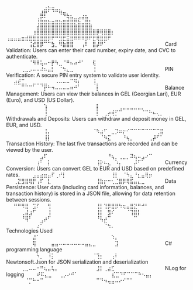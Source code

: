 ⠀⠀⠀⠀⠀⠀⠀⠀⠀⠀⣠⣦⣤⣀⡀⠀⠀⠀⠀⠀⠀⠀⠀⠀⠀⠀⠀⠀⠀⠀⠀⠀⠀⠀⠀⠀⠀⠀⠀⠀⠀⠀
⠀⠀⠀⠀⠀⠀⠀⠀⠀⣼⡟⠁⠈⠉⠻⢶⣄⡀⠀⠀⢀⡀⠀⠀⠀⠀⠀⠀⠀⠀⠀⠀⠀⠀⠀⠀⠀⠀⠀⠀⠀⠀
⠀⠀⠀⠀⠀⠀⠀⠀⢰⣯⣥⣄⣀⣤⣄⣤⣽⣿⣶⣞⠛⣿⡄⠀⠀⠀⠀⠀⠀⠀⠀⠀⠀⠀⠀⠀⠀⠀⠀⠀⠀⠀
⠀⠀⠀⠀⠀⠀⠀⠀⣼⣿⣿⣿⣿⣿⣿⣿⣿⣿⣷⣿⣿⣿⣷⠀⠀⠀⠀⠀⠀⠀⠀⠀⠀⠀⠀⠀⠀⠀⠀⠀⠀⠀
⠀⠀⠀⠀⠀⠀⠀⢰⣿⣿⣿⣿⣿⣿⣿⣿⣿⣿⣿⣿⣿⣿⣿⣿⡿⢿⣿⣿⡆⠀⠀⠀⠀⠀⠀⠀⠀⠀⠀⠀⠀⠀
⢠⣤⣤⣤⣶⣾⣿⣿⣿⣿⣿⡿⠟⠛⣻⣟⣭⣿⠿⠿⠿⡿⠟⣟⢿⣿⣿⠟⠀⠀⠀⠀⠀⠀⠀⠀⠀⠀⠀⠀⠀⠀
⠀⠀⠀⠀⠀⠀⢨⣞⣿⡿⠉⠉⣳⡀⠻⣷⣿⣿⠀⠀⢠⠇⠀⣿⡼⠟⠁⠀⠀⠀⠀⠀⠀⠀⠀⠀⠀⠀⠀⠀⠀⠀              Card Validation: Users can enter their card number, expiry date, and CVC to authenticate.            
⠀⠀⠀⠀⠀⠀⠈⠻⠿⢥⠤⠒⡟⠳⣀⠈⠛⠦⠴⠚⠁⠀⠀⢯⠀⠀⠀⠀⠀⠀⠀⠀⠀⠀⠀⠀⠀⠀⠀⠀⠀⠀
⠀⠀⠀⠀⢀⣀⡠⠤⠤⠼⠦⣤⡇⠀⠈⠳⣄⣀⠀⠀⠀⠀⠀⢸⠀⠀⠀⠀⠀⠀⠀⠀⠀⠀⠀⠀⠀⠀⠀⠀⠀⠀               PIN Verification: A secure PIN entry system to validate user identity.
⠀⠀⣴⣞⣉⡀⠀⣀⣀⣀⣀⠀⠀⠠⠤⠤⠤⠉⠻⡆⠀⠀⠀⢸⡀⠀⠀⠀⠀⠀⠀⠀⠀⠀⠀⠀⠀⠀⠀⠀⠀⠀
⠀⠀⠀⠀⠉⠉⠉⠁⠀⠈⡟⠓⠲⠤⠤⠤⠤⠶⠚⠁⠀⠀⠀⠀⡇⠀⠀⠀⠀⠀⠀⠀⠀⠀⠀⠀⠀⠀⠀⠀⠀⠀              Balance Management: Users can view their balances in GEL (Georgian Lari), EUR (Euro), and USD (US Dollar).
⠀⠀⠀⠀⠀⠀⠀⠀⠀⠀⢱⠀⠀⠀⠀⠀⠀⠀⠀⠀⠀⠀⠀⠀⡇⠀⠀⠀⠀⠀⢀⣀⣀⣀⣀⣀⡀⠀⠀⠀⠀⠀                
⠀⠀⠀⠀⠀⠀⠀⠀⠀⠀⢸⠀⠀⠀⠀⠀⠀⠀⠀⠀⠀⠀⠀⠀⡇⠀⢀⡴⢾⡋⠉⠀⠀⠀⠀⠀⠈⠉⠓⠦⢄⡀              Withdrawals and Deposits: Users can withdraw and deposit money in GEL, EUR, and USD.
⠀⠀⠀⠀⠀⠀⠀⠀⠀⠀⢸⡄⠀⠀⠀⠀⠀⠀⠀⠀⠀⠀⠀⠈⠳⣴⠋⠀⣀⡹⠶⡖⠊⠉⠉⠉⠉⠉⠉⠉⢉⣿
⠀⠀⠀⠀⠀⠀⠀⠀⠀⠀⢸⡇⠀⠀⠀⠀⠀⠀⠀⠀⠀⠀⠀⠀⠀⠈⠳⣍⠀⠀⠀⠘⢦⡀⠀⠀⠀⠀⢀⡼⠋⠁              Transaction History: The last five transactions are recorded and can be viewed by the user.
⠀⠀⠀⠀⠀⠀⠀⠀⠀⣠⠏⠀⠀⠀⠀⠀⠀⠀⠀⠀⠀⠀⠀⠀⠀⠀⠀⠘⢦⡀⢀⣀⡀⠽⢦⠤⣠⠔⠉⠀⠀⠀
⠀⠀⠀⠀⠀⠀⠀⠀⢰⠃⠀⡇⠀⠀⠀⠀⠀⠀⠀⠀⠀⠀⠀⠀⢸⡗⠦⣄⠀⠱⡄⠀⠀⠀⡼⠋⠁⠀⠀⠀⠀⠀              Currency Conversion: Users can convert GEL to EUR and USD based on predefined rates.
⠀⠀⠀⣠⣤⣴⣶⣤⠏⢀⠞⡇⠀⠀⠀⠀⠀⠀⠀⠀⠀⠀⠀⠀⢸⡇⠀⠈⠳⣄⠘⣆⣤⢿⡶⠀⠀⠀⠀⠀⠀⠀              
⠀⠀⢀⣝⣻⣿⢿⡟⢠⠏⠀⣇⠀⠀⠀⠀⠀⠀⠀⠀⠀⠀⠀⠀⢸⣷⡖⠒⢂⣈⣿⡿⢿⣯⣤⣄⣀⠀⠀⠀⠀⠀            Data Persistence: User data (including card information, balances, and transaction history) is stored in a JSON file, allowing for data retention between sessions.
⠀⠀⠛⠛⠻⣿⠀⣩⠏⠀⠀⢻⠀⠀⠀⠀⠀⠀⠀⠀⠀⠀⠀⠀⢸⡇⢹⡿⣿⡿⠳⢶⣤⣿⣝⠛⠚⠃⠀⠀⠀⠀
⠀⠀⠀⠀⢀⣼⣰⠋⠀⠀⠀⢸⠀⠀⠀⠀⠀⠀⠀⠀⠀⠀⠀⠀⢸⡇⠀⣻⠎⠀⠀⠀⠈⢹⣿⡇⠀⠀⠀⠀⠀⠀
⠀⠀⠀⠀⠘⢿⠃⠀⠀⢀⡴⠋⠀⠀⠀⠀⠀⠀⠀⠀⠀⠀⠀⠀⠘⢧⡴⠉⠀⠀⠀⠀⠀⠀⠉⠀⠀⠀⠀⠀⠀⠀
⠀⠀⠀⠀⠀⠀⠀⠀⣠⠋⠀⠀⠀⠀⠀⠀⠀⠀⠀⠀⠀⠀⠀⠀⠀⠀⠙⢦⡀⠀⠀⠀⠀⠀⠀⠀⠀⠀⠀⠀⠀⠀                  Technologies Used
⠀⠀⠀⠀⠀⠀⠀⣼⠁⠀⠀⠀⠀⠀⠀⠀⠀⠀⠀⠀⠀⠀⠀⠀⠀⠀⠀⠀⠱⡄⠀⠀⠀⠀⠀⠀⠀⠀⠀⠀⠀⠀
⠀⠀⠀⠀⠀⠀⠀⢿⠀⠀⠀⠀⣤⣤⠤⠤⠤⠤⠤⠤⠤⣤⣄⣀⠀⠀⠀⠀⠀⣹⠀⠀⠀⠀⠀⠀⠀⠀⠀⠀⠀⠀                C# programming language
⠀⠀⠀⠀⠀⠀⠀⠀⠳⡀⠀⠸⡅⠀⠀⠀⠀⠀⠀⠀⠀⠀⠀⠈⢹⡆⠀⠀⢠⠇⠀⠀⠀⠀⠀⠀⠀⠀⠀⠀⠀⠀                 Newtonsoft.Json for JSON serialization and deserialization
⠀⠀⠀⠀⢀⣀⠤⠤⠒⠛⢦⣤⢧⡄⠀⠀⠀⠀⠀⠀⠀⠀⠀⠀⣸⡇⢀⣴⣋⠀⠀⠀⠀⠀⠀⠀⠀⠀⠀⠀⠀⠀                NLog for logging
⠀⠀⠀⠞⠯⣄⣀⠀⠀⢀⡠⠔⠚⠁⠀⠀⠀⠀⠀⠀⠀⠀⠀⣎⣉⠙⠋⠉⠉⠉⠓⠢⣤⡄⠀⠀⠀⠀⠀⠀⠀⠀              
⠀⠀⠀⠀⠀⠈⡉⠓⠒⠉⠀⠀⠀⠀⠀⠀⠀⠀⠀⠀⠀⠀⠀⠀⠉⠙⠲⢤⣤⠤⠔⠊⠉⠁⠀⠀⠀⠀⠀⠀⠀⠀
